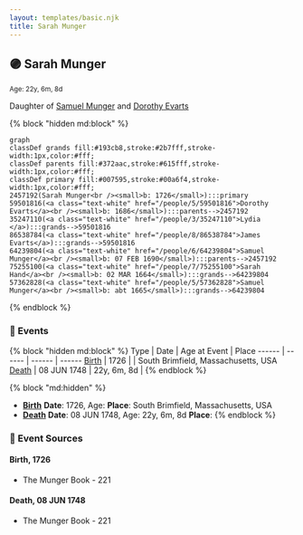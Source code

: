 ```yaml
---
layout: templates/basic.njk
title: Sarah Munger
---
```

## 🟣 Sarah Munger
<small>Age: 22y, 6m, 8d</small>

Daughter of [Samuel Munger](/people/6/64239804) and [Dorothy Evarts](/people/5/59501816)

{% block "hidden md:block" %}
```mermaid
graph
classDef grands fill:#193cb8,stroke:#2b7fff,stroke-width:1px,color:#fff;
classDef parents fill:#372aac,stroke:#615fff,stroke-width:1px,color:#fff;
classDef primary fill:#007595,stroke:#00a6f4,stroke-width:1px,color:#fff;
2457192(Sarah Munger<br /><small>b: 1726</small>):::primary
59501816(<a class="text-white" href="/people/5/59501816">Dorothy Evarts</a><br /><small>b: 1686</small>):::parents-->2457192
35247110(<a class="text-white" href="/people/3/35247110">Lydia </a>):::grands-->59501816
86538784(<a class="text-white" href="/people/8/86538784">James Evarts</a>):::grands-->59501816
64239804(<a class="text-white" href="/people/6/64239804">Samuel Munger</a><br /><small>b: 07 FEB 1690</small>):::parents-->2457192
75255100(<a class="text-white" href="/people/7/75255100">Sarah Hand</a><br /><small>b: 02 MAR 1664</small>):::grands-->64239804
57362828(<a class="text-white" href="/people/5/57362828">Samuel Munger</a><br /><small>b: abt 1665</small>):::grands-->64239804
```
{% endblock %}

### 📆 Events

{% block "hidden md:block" %}
Type | Date | Age at Event | Place
------ | ------ | ------ | ------
[Birth](#event-event-2) | 1726 |  | South Brimfield, Massachusetts, USA
[Death](#event-event-3) | 08 JUN 1748 | 22y, 6m, 8d |
{% endblock %}

{% block "md:hidden" %}
- **[Birth](#event-event-2)**
**Date**: 1726, Age:
**Place**: South Brimfield, Massachusetts, USA
- **[Death](#event-event-3)**
**Date**: 08 JUN 1748, Age: 22y, 6m, 8d
**Place**:
{% endblock %}

### 📰 Event Sources

#### <a id="event-event-2"></a> Birth, 1726
* The Munger Book  - 221

#### <a id="event-event-3"></a> Death, 08 JUN 1748
* The Munger Book  - 221